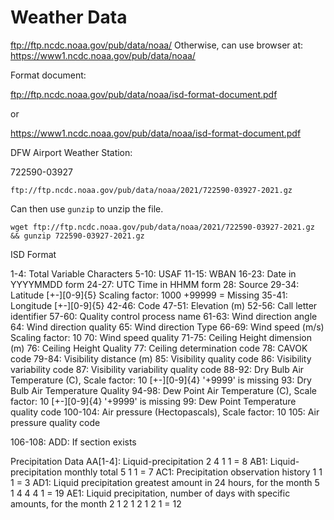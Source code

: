 # Weather Data

<ftp://ftp.ncdc.noaa.gov/pub/data/noaa/> Otherwise, can use browser at: <https://www1.ncdc.noaa.gov/pub/data/noaa/>


Format document:

<ftp://ftp.ncdc.noaa.gov/pub/data/noaa/isd-format-document.pdf>

or

<https://www1.ncdc.noaa.gov/pub/data/noaa/isd-format-document.pdf>

DFW Airport Weather Station:

722590-03927

`ftp://ftp.ncdc.noaa.gov/pub/data/noaa/2021/722590-03927-2021.gz`

Can then use `gunzip` to unzip the file.

```
wget ftp://ftp.ncdc.noaa.gov/pub/data/noaa/2021/722590-03927-2021.gz && gunzip 722590-03927-2021.gz
```

ISD Format

1-4: Total Variable Characters
5-10: USAF
11-15: WBAN
16-23: Date in YYYYMMDD form
24-27: UTC Time in HHMM form
28: Source
29-34: Latitude [+-][0-9]{5} Scaling factor: 1000 +99999 = Missing
35-41: Longitude [+-][0-9]{5}
42-46: Code
47-51: Elevation (m)
52-56: Call letter identifier
57-60: Quality control process name
61-63: Wind direction angle
64: Wind direction quality
65: Wind direction Type
66-69: Wind speed (m/s) Scaling factor: 10
70: Wind speed quality
71-75: Ceiling Height dimension (m)
76: Ceiling Height Quality
77: Ceiling determination code
78: CAVOK code
79-84: Visibility distance (m)
85: Visibility quality code
86: Visibility variability code
87: Visibility variability quality code
88-92: Dry Bulb Air Temperature (C), Scale factor: 10 [+-][0-9]{4} '+9999' is missing
93: Dry Bulb Air Temperature Quality
94-98: Dew Point Air Temperature (C), Scale factor: 10 [+-][0-9]{4} '+9999' is missing
99: Dew Point Temperature quality code
100-104: Air pressure (Hectopascals), Scale factor: 10
105: Air pressure quality code

106-108: ADD: If section exists

Precipitation Data
AA[1-4]: Liquid-precipitation  2 4 1 1 = 8
AB1: Liquid-precipitation monthly total 5 1 1 = 7
AC1: Precipitation observation history 1 1 1 = 3
AD1: Liquid precipitation greatest amount in 24 hours, for the month 5 1 4 4 4 1 = 19
AE1: Liquid precipitation, number of days with specific amounts, for the month 2 1 2 1 2 1 2 1 = 12
